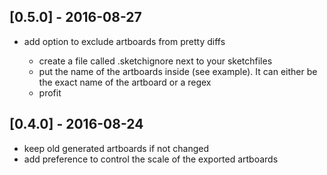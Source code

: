 ## [0.5.0] - 2016-08-27

* add option to exclude artboards from pretty diffs

    * create a file called .sketchignore next to your sketchfiles
    * put the name of the artboards inside (see example). It can either be the exact name of the artboard or a regex
    * profit
 
   
## [0.4.0] - 2016-08-24

* keep old generated artboards if not changed
* add preference to control the scale of the exported artboards
